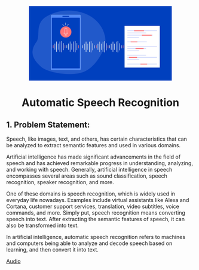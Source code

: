 <div align="center">
    <img src="https://github.com/ahmadrezabaqerzade/Automatic-Speech-Recognition/blob/main/images/speech-to-text-remixed.png" alt="Logo" width="" height="200">
  </a>

<h1 align="center">Automatic Speech Recognition</h1>
</div>



## 1. Problem Statement:

Speech, like images, text, and others, has certain characteristics that can be analyzed to extract semantic features and used in various domains.

Artificial intelligence has made significant advancements in the field of speech and has achieved remarkable progress in understanding, analyzing, and working with speech. Generally, artificial intelligence in speech encompasses several areas such as sound classification, speech recognition, speaker recognition, and more.

One of these domains is speech recognition, which is widely used in everyday life nowadays. Examples include virtual assistants like Alexa and Cortana, customer support services, translation, video subtitles, voice commands, and more. Simply put, speech recognition means converting speech into text. After extracting the semantic features of speech, it can also be transformed into text.

In artificial intelligence, automatic speech recognition refers to machines and computers being able to analyze and decode speech based on learning, and then convert it into text.

[Audio](https://github.com/ahmadrezabaqerzade/Automatic-Speech-Recognition/blob/main/audio/LJ025-0076.wav)

<audio src=https://github.com/ahmadrezabaqerzade/Automatic-Speech-Recognition/blob/main/audio/LJ025-0076.wav >

**Many animals of even complex structure which live parasitically within others are wholly devoid of an alimentary cavity.**
